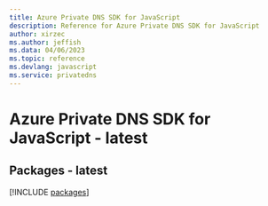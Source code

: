 ```yaml
---
title: Azure Private DNS SDK for JavaScript
description: Reference for Azure Private DNS SDK for JavaScript
author: xirzec
ms.author: jeffish
ms.data: 04/06/2023
ms.topic: reference
ms.devlang: javascript
ms.service: privatedns
---
```

# Azure Private DNS SDK for JavaScript - latest
## Packages - latest
[!INCLUDE [packages](private-dns-index.md)]
